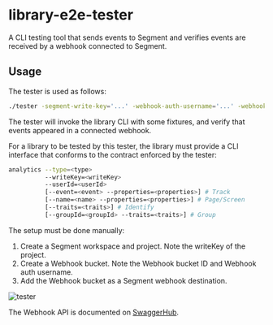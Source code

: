 # library-e2e-tester

A CLI testing tool that sends events to Segment and verifies events are received by a webhook connected to Segment.

## Usage

The tester is used as follows:

```bash
./tester -segment-write-key='...' -webhook-auth-username='...' -webhook-bucket='...' -path='...'
```

The tester will invoke the library CLI with some fixtures, and verify that events appeared in a connected webhook.

For a library to be tested by this tester, the library must provide a CLI interface that conforms to the contract enforced by the tester:

```bash
analytics --type=<type>
          --writeKey=<writeKey>
          --userId=<userId>
          [--event=<event> --properties=<properties>] # Track
          [--name=<name> --properties=<properties>] # Page/Screen
          [--traits=<traits>] # Identify
          [--groupId=<groupId> --traits=<traits>] # Group
```

The setup must be done manually:

1. Create a Segment workspace and project. Note the writeKey of the project.
2. Create a Webhook bucket. Note the Webhook bucket ID and Webhook auth username.
3. Add the Webhook bucket as a Segment webhook destination.

![tester](https://cldup.com/luiNQxqYu9.png)

The Webhook API is documented on [SwaggerHub](https://app.swaggerhub.com/apis/Segment.io/Webhook-E2E/1.0.1).
